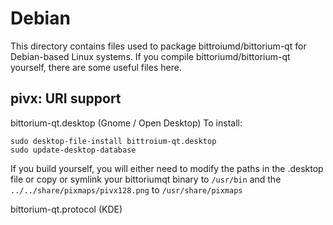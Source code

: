 
Debian
====================
This directory contains files used to package bittroiumd/bittorium-qt
for Debian-based Linux systems. If you compile bittoriumd/bittorium-qt yourself, there are some useful files here.

## pivx: URI support ##


bittorium-qt.desktop  (Gnome / Open Desktop)
To install:

	sudo desktop-file-install bittroium-qt.desktop
	sudo update-desktop-database

If you build yourself, you will either need to modify the paths in
the .desktop file or copy or symlink your bittoriumqt binary to `/usr/bin`
and the `../../share/pixmaps/pivx128.png` to `/usr/share/pixmaps`

bittorium-qt.protocol (KDE)


